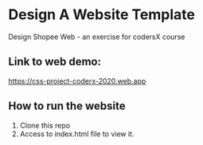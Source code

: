 # Design A Website Template

Design Shopee Web - an exercise for codersX course

## Link to web demo: 
https://css-project-coderx-2020.web.app

## How to run the website

1. Clone this repo
2. Access to index.html file to view it.



